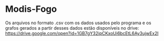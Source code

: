 # Modis-Fogo

Os arquivos no formato .csv com os dados usados pelo programa e os grafos gerados a partir desses dados estão disponíveis no drive: https://drive.google.com/open?id=1GB7gY32ipCKxoUi6bcEtL6Ay3ujwEx2I
